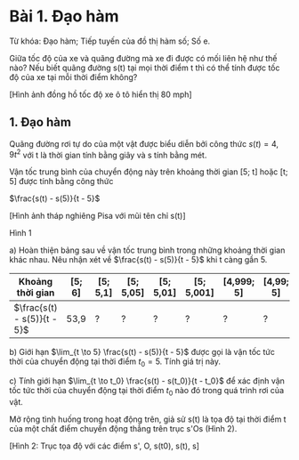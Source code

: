 # Bài 1. Đạo hàm

Từ khóa: Đạo hàm; Tiếp tuyến của đồ thị hàm số; Số e.

Giữa tốc độ của xe và quãng đường mà xe đi được có mối liên hệ như thế nào? Nếu biết quãng đường s(t) tại mọi thời điểm t thì có thể tính được tốc độ của xe tại mỗi thời điểm không?

[Hình ảnh đồng hồ tốc độ xe ô tô hiển thị 80 mph]

## 1. Đạo hàm

Quãng đường rơi tự do của một vật được biểu diễn bởi công thức $s(t) = 4,9t^2$ với t là thời gian tính bằng giây và s tính bằng mét.

Vận tốc trung bình của chuyển động này trên khoảng thời gian [5; t] hoặc [t; 5] được tính bằng công thức

$\frac{s(t) - s(5)}{t - 5}$

[Hình ảnh tháp nghiêng Pisa với mũi tên chỉ s(t)]

Hình 1

a) Hoàn thiện bảng sau về vận tốc trung bình trong những khoảng thời gian khác nhau. Nêu nhận xét về $\frac{s(t) - s(5)}{t - 5}$ khi t càng gần 5.

Khoảng thời gian | [5; 6] | [5; 5,1] | [5; 5,05] | [5; 5,01] | [5; 5,001] | [4,999; 5] | [4,99; 5]
------------------|--------|----------|------------|------------|-------------|-------------|----------
$\frac{s(t) - s(5)}{t - 5}$ | 53,9 | ? | ? | ? | ? | ? | ?

b) Giới hạn $\lim_{t \to 5} \frac{s(t) - s(5)}{t - 5}$ được gọi là vận tốc tức thời của chuyển động tại thời điểm $t_0 = 5$. Tính giá trị này.

c) Tính giới hạn $\lim_{t \to t_0} \frac{s(t) - s(t_0)}{t - t_0}$ để xác định vận tốc tức thời của chuyển động tại thời điểm $t_0$ nào đó trong quá trình rơi của vật.

Mở rộng tình huống trong hoạt động trên, giả sử s(t) là tọa độ tại thời điểm t của một chất điểm chuyển động thẳng trên trục s'Os (Hình 2).

[Hình 2: Trục tọa độ với các điểm s', O, s(t0), s(t), s]